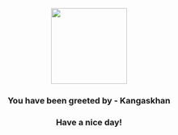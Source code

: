 <p align="center">
            <img src="https://raw.githubusercontent.com/PokeAPI/sprites/master/sprites/pokemon/115.png" width="150" height="150">
          </p>
          <h3 align="center">You have been greeted by - <b>Kangaskhan</b></h3>
          <h3 align="center">Have a nice day!</h3>
        